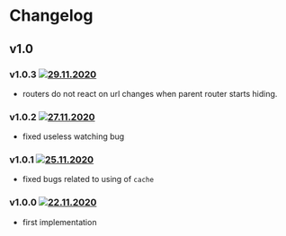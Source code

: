 # Changelog
## v1.0
### v1.0.3 [![29.11.2020](https://img.shields.io/date/1606680693)](https://github.com/d8corp/watch-state-react-router/tree/v1.0.3)
- routers do not react on url changes when parent router starts hiding.
### v1.0.2 [![27.11.2020](https://img.shields.io/date/1606501145)](https://github.com/d8corp/watch-state-react-router/tree/v1.0.2)
- fixed useless watching bug
### v1.0.1 [![25.11.2020](https://img.shields.io/date/1606252381)](https://github.com/d8corp/watch-state-react-router/tree/v1.0.1)
- fixed bugs related to using of `cache`
### v1.0.0 [![22.11.2020](https://img.shields.io/date/1606040366)](https://github.com/d8corp/watch-state-react-router/tree/v1.0.0)
- first implementation
